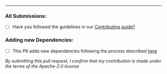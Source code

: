 
----

### All Submissions:

* [ ] Have you followed the guidelines in our [Contributing guide?](../CONTRIBUTING.md)

### Adding new Dependencies:

* [ ] This PR adds new dependencies following the process described [here](../CONTRIBUTING.md/#adding-new-unconventional-dependencies)

*By submitting this pull request, I confirm that my contribution is made under the terms of the Apache-2.0 license*
